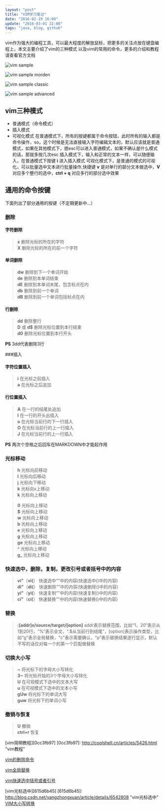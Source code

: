 ```yaml
---
layout: "post"
title: "VIM学习笔记"
date: "2016-02-19 16:00"
update: "2016-03-01 22:00"
tags: "java, blog, github"
---
```


  vim作为强大的编程工具，可以最大程度的解放鼠标，把更多的关注点放在键盘编程上，本文主要介绍了vim的三种模式
以及vim的常用的命令，更多的介绍和教程请查看官方文档

![vim sample](/images/2016/04/vim_sample.png)
<!--more-->
![vim sample morden](/images/2016/04/vim_sample_morden.png)

![vim sample classic](/images/2016/04/vim_sample_classic.gif)

![vim sample advanced](/images/2016/04/vim_sample_advanced.png)
## vim三种模式
- 普通模式（命令模式）
- 插入模式
- 可视化模式
  在普通模式下，所有的按键都属于命令按钮，此时所有的输入都是命令操作，so，这个时候是无法直接输入字符编辑文本的，默认应该就是普通模式，如果在其他模式下，摁esc可以进入普通模式，如果不确认是什么模式的话，那就多按几次esc
  插入模式下，输入和正常的文本一样，可以随便输入，在普通模式下按键 **i** 进入插入模式
  可视化模式下，是普通的模式的可视化，可以批量选中文本进行批量操作,快捷键 **v** 是对单行的部分文本做选中，**V** 对应多个整行的选中，**ctrl + q** 对应多行的部分选中效果

## 通用的命令按键
  下面列出了部分通用的按键（不定期更新中...）
### 删除
#### 字符删除

>    **x** 删除光标的所在的字符    
>    **X** 删除光标的所在的前一个字符    

#### 单词删除

>    **dw** 删除到下一个单词开始    
>    **de** 删除到本单词结束  
>    **dE** 删除到本单词末尾，包含标点在内    
>    **db** 删除到前一个单词  
>    **dB** 删除到前一个单词包括标点在内  

#### 行删除

>    **dd** 删除整行     
>    **D** 或 **d$** 删除光标位置到本行结束    
>    **d0** 删除光标位置到本行开头    

**PS** 3dd代表删除3行  


###插入
#### 字符位置插入

>    **i** 在光标之前插入  
>    **a** 在光标之后追加  

#### 行位置插入

>    **A** 在一行的结尾处追加  
>    **I** 在一行的开头出插入  
>    **o** 在光标当前行的下一行插入  
>    **O** 在光标当前行的上一行插入  
>    **J** 在光标当前行的上一行插入

**PS** 两次个空格之后回车在MARKDOWN中才能起作用
### 光标移动

>    **h**  光标向前移动  
>    **l**  光标向后移动  
>    **j**  光标向下移动  
>    **k**  光标向x上移动  
>    **k**  光标向上移动  

>    **0**  光标向上移动  
>    **$**  光标向上移动  
>    **w**  光标向上移动  
>    **b**  光标向上移动  
>    **e**  光标向上移动  
>    **g**  光标向上移动  
>    **ge** 光标向上移动  
>    **^**  光标向上移动  
>    **g_** 光标向上移动  

### 快速选中，删除，复制，更改引号或者括号中的内容

>    **vi"**（**vi(**） 快速选中“”中的内容(快速选中()中的内容)  
>    **di"**（**di(**） 快速删除“”中的内容(快速删除()中的内容)  
>    **yi"**（**yi(**） 快速复制“”中的内容(快速复制()中的内容)  
>    **ci"**（**ci(**） 快速替换“”中的内容(快速替换()中的内容)  

### 替换

>    **:[addr]s/source/target/[option]** addr表示替换范围，比如“1，20“表示从1到20行，“%”表示全文，“.$从当前行到结尾”，[option]表示操作类型，比如“g”表示全局替换，"c"表示需要确认，“p”表示替换结果逐行显示，默认不写的话仅对每一个的第一个匹配做替换

### 切换大小写

>    **~**    将光标下的字母大小写转化  
>    **3~**   将光标开始的3个字母大小写转化  
>    **U**    在可视模式下选中的文本大写  
>    **u**    在可视模式下选中的文本小写  
>    **gUw**  将光标下的单词大写  
>    **guw**  将光标下的单词小写  

### 撤销与恢复

>    **U**   撤销  
>    **ctrl+r** 恢复

[vim简明教程][0cc3fb97]
  [0cc3fb97]: http://coolshell.cn/articles/5426.html "vim教程"

[vim的删除命令][61a40fc0]

  [61a40fc0]: http://www.cnblogs.com/nerxious/archive/2012/12/21/2828520.html "vim的删除命令"

[vim全局替换][4cf0d360]

[vim快速选中括号或者引号][bff1773d]

  [bff1773d]: http://www.linuxsong.org/2010/09/vim-quick-select-copy-delete/ "vim快速选中括号或者引号"

  [4cf0d360]: http://andyss.blog.51cto.com/315552/131652 "vim全局替换"



[vim光标选中][615d6b45]
  [615d6b45]: http://blog.csdn.net/yangzhongxuan/article/details/6542808 "vim光标选中"
[  VIM大小写转换][aa61df29]

  [aa61df29]: http://blog.csdn.net/ruixj/article/details/3765385 "VIM大小写转换"
